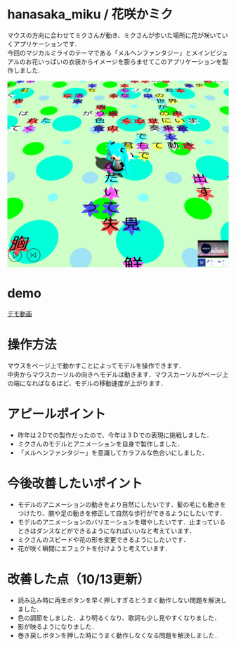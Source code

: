 # hanasaka_miku / 花咲かミク

マウスの方向に合わせてミクさんが動き、ミクさんが歩いた場所に花が咲いていくアプリケーションです.  
今回のマジカルミライのテーマである「メルヘンファンタジー」とメインビジュアルのお花いっぱいの衣装からイメージを膨らませてこのアプリケーションを製作しました.

![画像](/image/image2_1.png)

# demo
[デモ動画](https://youtu.be/cHtjkK7RxBs)

# 操作方法
マウスをページ上で動かすことによってモデルを操作できます．  
中央からマウスカーソルの向きへモデルは動きます．マウスカーソルがページ上の端になればなるほど、モデルの移動速度が上がります．

# アピールポイント
- 昨年は２Dでの製作だったので、今年は３Ｄでの表現に挑戦しました．
- ミクさんのモデルとアニメーションを自身で製作しました．
- 「メルヘンファンタジー」を意識してカラフルな色合いにしました．

# 今後改善したいポイント
- モデルのアニメーションの動きをより自然にしたいです．髪の毛にも動きをつけたり、腕や足の動きを修正して自然な歩行ができるようにしたいです．
- モデルのアニメーションのバリエーションを増やしたいです．止まっているときはダンスなどができるようになればいいなと考えています．
- ミクさんのスピードや花の形を変更できるようにしたいです．
- 花が咲く瞬間にエフェクトを付けようと考えています．

# 改善した点（10/13更新）
- 読み込み時に再生ボタンを早く押しすぎるとうまく動作しない問題を解決しました．
- 色の調節をしました．より明るくなり、歌詞も少し見やすくなりました．
- 影が映るようになりました．
- 巻き戻しボタンを押した時にうまく動作しなくなる問題を解決しました．

